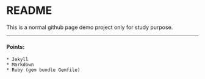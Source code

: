 # README
This is a normal github page demo project only for study purpose.
***
#### Points:
	* Jekyll
	* Markdown
	* Ruby (gem bundle Gemfile)
